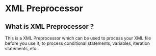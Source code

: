 # XML Preprocessor

## What is XML Preprocessor ?

This is a XML Preprocessor which can be used to process your XML file before you use it, to process conditional statements, variables, iteration statements, etc.